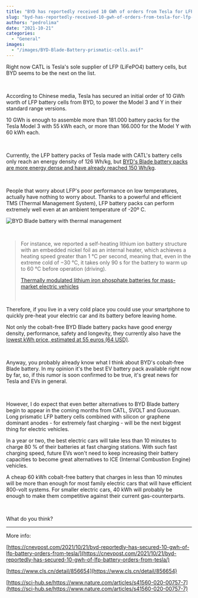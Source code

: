 ```yaml
---
title: "BYD has reportedly received 10 GWh of orders from Tesla for LFP batteries"
slug: "byd-has-reportedly-received-10-gwh-of-orders-from-tesla-for-lfp-batteries"
authors: "pedrolima"
date: "2021-10-21"
categories:
  - "General"
images:
  - "/images/BYD-Blade-Battery-prismatic-cells.avif"
---
```


Right now CATL is Tesla's sole supplier of LFP (LiFePO4) battery cells, but BYD seems to be the next on the list.

 

According to Chinese media, Tesla has secured an initial order of 10 GWh worth of LFP battery cells from BYD, to power the Model 3 and Y in their standard range versions.

10 GWh is enough to assemble more than 181.000 battery packs for the Tesla Model 3 with 55 kWh each, or more than 166.000 for the Model Y with 60 kWh each.

 

Currently, the LFP battery packs of Tesla made with CATL's battery cells only reach an energy density of 126 Wh/kg, but [BYD's Blade battery packs are more energy dense and have already reached 150 Wh/kg](/2021/08/17/byd-yuan-plus-is-almost-ready-for-launch/).

 

People that worry about LFP's poor performance on low temperatures, actually have nothing to worry about. Thanks to a powerful and efficient TMS (Thermal Management System), LFP battery packs can perform extremely well even at an ambient temperature of -20º C.

![BYD Blade battery with thermal management](images/BYD-Blade-battery-with-thermal-management.avif)

 

> For instance, we reported a self-heating lithium ion battery structure with an embedded nickel foil as an internal heater, which achieves a heating speed greater than 1 °C per second, meaning that, even in the extreme cold of −30 °C, it takes only 90 s for the battery to warm up to 60 °C before operation (driving).
> 
> [Thermally modulated lithium iron phosphate batteries for mass-market electric vehicles](https://sci-hub.se/https://www.nature.com/articles/s41560-020-00757-7)
> 
>  

Therefore, if you live in a very cold place you could use your smartphone to quickly pre-heat your electric car and its battery before leaving home.

Not only the cobalt-free BYD Blade battery packs have good energy density, performance, safety and longevity, they currently also have the [lowest kWh price, estimated at 55 euros (64 USD)](/2021/08/10/this-is-why-byd-blade-battery-is-ahead-of-competition/).

 

Anyway, you probably already know what I think about BYD's cobalt-free Blade battery. In my opinion it's the best EV battery pack available right now by far, so, if this rumor is soon confirmed to be true, it's great news for Tesla and EVs in general.

 

However, I do expect that even better alternatives to BYD Blade battery begin to appear in the coming months from CATL, SVOLT and Guoxuan. Long prismatic LFP battery cells combined with silicon or graphene dominant anodes - for extremely fast charging - will be the next biggest thing for electric vehicles.

In a year or two, the best electric cars will take less than 10 minutes to charge 80 % of their batteries at fast charging stations. With such fast charging speed, future EVs won't need to keep increasing their battery capacities to become great alternatives to ICE (Internal Combustion Engine) vehicles.

A cheap 60 kWh cobalt-free battery that charges in less than 10 minutes will be more than enough for most family electric cars that will have efficient 800-volt systems. For smaller electric cars, 40 kWh will probably be enough to make them competitive against their current gas-counterparts.

 

What do you think?

---

More info:

[https://cnevpost.com/2021/10/21/byd-reportedly-has-secured-10-gwh-of-lfp-battery-orders-from-tesla/](https://cnevpost.com/2021/10/21/byd-reportedly-has-secured-10-gwh-of-lfp-battery-orders-from-tesla/)

[https://www.cls.cn/detail/856654](https://www.cls.cn/detail/856654)

[https://sci-hub.se/https://www.nature.com/articles/s41560-020-00757-7](https://sci-hub.se/https://www.nature.com/articles/s41560-020-00757-7)
